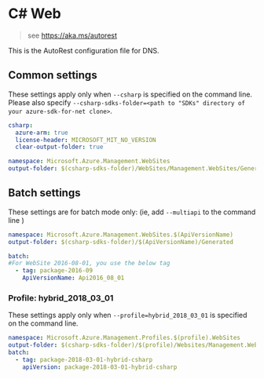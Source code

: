 # C# Web

> see https://aka.ms/autorest

This is the AutoRest configuration file for DNS.

## Common settings
These settings apply only when `--csharp` is specified on the command line.
Please also specify `--csharp-sdks-folder=<path to "SDKs" directory of your azure-sdk-for-net clone>`.

``` yaml $(csharp)
csharp:
  azure-arm: true
  license-header: MICROSOFT_MIT_NO_VERSION  
  clear-output-folder: true
```

``` yaml $(csharp) && !$(multiapi) && !$(profile)
namespace: Microsoft.Azure.Management.WebSites
output-folder: $(csharp-sdks-folder)/WebSites/Management.WebSites/Generated
```

## Batch settings
These settings are for batch mode only: (ie, add `--multiapi` to the command line )

``` yaml $(multiapi)
namespace: Microsoft.Azure.Management.WebSites.$(ApiVersionName)
output-folder: $(csharp-sdks-folder)/$(ApiVersionName)/Generated

batch:
#For WebSite 2016-08-01, you use the below tag
  - tag: package-2016-09
    ApiVersionName: Api2016_08_01
```

### Profile: hybrid_2018_03_01

These settings apply only when `--profile=hybrid_2018_03_01` is specified on the command line.

```yaml $(profile)=='hybrid_2018_03_01'
namespace: Microsoft.Azure.Management.Profiles.$(profile).WebSites
output-folder: $(csharp-sdks-folder)/$(profile)/Websites/Management.Websites/Generated
batch:
  - tag: package-2018-03-01-hybrid-csharp
    apiVersion: package-2018-03-01-hybrid-csharp
```